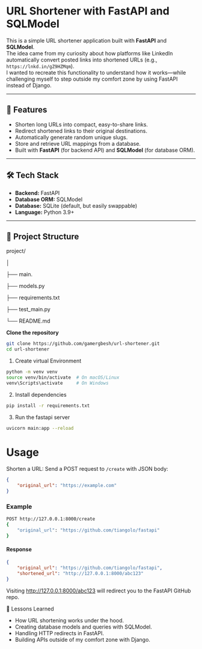 # URL Shortener with FastAPI and SQLModel

This is a simple URL shortener application built with **FastAPI** and **SQLModel**.  
The idea came from my curiosity about how platforms like LinkedIn automatically convert posted links into shortened URLs (e.g., `https://lnkd.in/gZ9HZMqm`).  
I wanted to recreate this functionality to understand how it works—while challenging myself to step outside my comfort zone by using FastAPI instead of Django.

---

## 🚀 Features
- Shorten long URLs into compact, easy-to-share links.
- Redirect shortened links to their original destinations.
- Automatically generate random unique slugs.
- Store and retrieve URL mappings from a database.
- Built with **FastAPI** (for backend API) and **SQLModel** (for database ORM).

---

## 🛠 Tech Stack
- **Backend:** FastAPI
- **Database ORM:** SQLModel
- **Database:** SQLite (default, but easily swappable)
- **Language:** Python 3.9+

---

## 📂 Project Structure
project/

│

├── main.

├── models.py

├── requirements.txt

├── test_main.py

└── README.md

**Clone the repository**
```bash
git clone https://github.com/gamergbesh/url-shortener.git
cd url-shortener
```

1. Create virtual Environment
```bash 
python -m venv venv
source venv/bin/activate  # On macOS/Linux
venv\Scripts\activate     # On Windows
```

2. Install dependencies
```bash
pip install -r requirements.txt
```

3. Run the fastapi server
```bash
uvicorn main:app --reload
```

# Usage

Shorten a URL:
Send a POST request to `/create` with JSON body:

```json
{
    "original_url": "https://example.com"
}
```

### Example 

```bash
POST http://127.0.0.1:8000/create
{
    "original_url": "https://github.com/tiangolo/fastapi"
}
```

#### Response
```json
{
    "original_url": "https://github.com/tiangolo/fastapi",
    "shortened_url": "http://127.0.0.1:8000/abc123"
}
```

Visiting http://127.0.0.1:8000/abc123 will redirect you to the FastAPI GitHub repo.

📖 Lessons Learned

* How URL shortening works under the hood.
* Creating database models and queries with SQLModel.
* Handling HTTP redirects in FastAPI.
* Building APIs outside of my comfort zone with Django.
